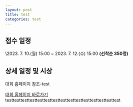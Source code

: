 ```yaml
---
layout: post
title: test
categories: test
---
```


## 접수 일정

\2023. 7. 10.(월) 15:00 ~ 2023. 7. 12.(수) 15:00 **(선착순 350명)**

## 상세 일정 및 시상

대회 홈페이지 참조-test

[대회 홈페이지 바로가기](https://softwarecontest.kookmin.ac.kr/)
testtesttesttesttesttesttesttesttesttesttesttesttesttesttest